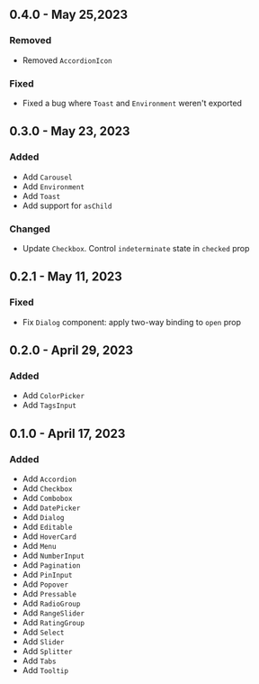 ---
---

## 0.4.0 - May 25,2023

### Removed

- Removed `AccordionIcon`

### Fixed

- Fixed a bug where `Toast` and `Environment` weren't exported

## 0.3.0 - May 23, 2023

### Added

- Add `Carousel`
- Add `Environment`
- Add `Toast`
- Add support for `asChild`

### Changed

- Update `Checkbox`. Control `indeterminate` state in `checked` prop

## 0.2.1 - May 11, 2023

### Fixed

- Fix `Dialog` component: apply two-way binding to `open` prop

## 0.2.0 - April 29, 2023

### Added

- Add `ColorPicker`
- Add `TagsInput`

## 0.1.0 - April 17, 2023

### Added

- Add `Accordion`
- Add `Checkbox`
- Add `Combobox`
- Add `DatePicker`
- Add `Dialog`
- Add `Editable`
- Add `HoverCard`
- Add `Menu`
- Add `NumberInput`
- Add `Pagination`
- Add `PinInput`
- Add `Popover`
- Add `Pressable`
- Add `RadioGroup`
- Add `RangeSlider`
- Add `RatingGroup`
- Add `Select`
- Add `Slider`
- Add `Splitter`
- Add `Tabs`
- Add `Tooltip`
